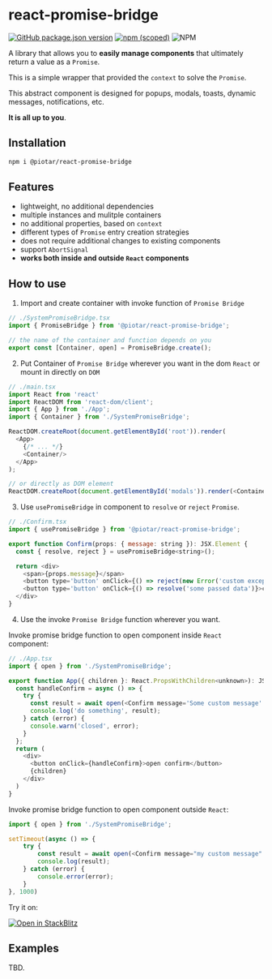 # react-promise-bridge

[![GitHub package.json version](https://img.shields.io/github/package-json/v/piotar/react-promise-bridge)](https://github.com/piotar/react-promise-bridge)
[![npm (scoped)](https://img.shields.io/npm/v/@piotar/react-promise-bridge)](https://www.npmjs.com/package/@piotar/react-promise-bridge)
![NPM](https://img.shields.io/npm/l/@piotar/react-promise-bridge)

A library that allows you to **easily manage components** that ultimately return a value as a `Promise`.

This is a simple wrapper that provided the `context` to solve the `Promise`.

This abstract component is designed for popups, modals, toasts, dynamic messages, notifications, etc.

**It is all up to you**.

## Installation

```sh
npm i @piotar/react-promise-bridge
```

## Features

- lightweight, no additional dependencies
- multiple instances and mulitple containers
- no additional properties, based on `context`
- different types of `Promise` entry creation strategies
- does not require additional changes to existing components
- support `AbortSignal`
- **works both inside and outside `React` components**


## How to use

1. Import and create container with invoke function of `Promise Bridge`

```javascript 
// ./SystemPromiseBridge.tsx 
import { PromiseBridge } from '@piotar/react-promise-bridge';

// the name of the container and function depends on you
export const [Container, open] = PromiseBridge.create();
```

2. Put Container of `Promise Bridge` wherever you want in the dom `React` or mount in directly on `DOM`

```javascript
// ./main.tsx
import React from 'react'
import ReactDOM from 'react-dom/client';
import { App } from './App';
import { Container } from './SystemPromiseBridge';

ReactDOM.createRoot(document.getElementById('root')).render(
  <App>
    {/* ... */}
    <Container/>
  </App>
);

// or directly as DOM element
ReactDOM.createRoot(document.getElementById('modals')).render(<Container/>);

```

3. Use `usePromiseBridge` in component to `resolve` or `reject` `Promise`.

```javascript
// ./Confirm.tsx
import { usePromiseBridge } from '@piotar/react-promise-bridge';

export function Confirm(props: { message: string }): JSX.Element {
  const { resolve, reject } = usePromiseBridge<string>();

  return <div>
    <span>{props.message}</span>
    <button type='button' onClick={() => reject(new Error('custom exception'))}>cancel</button>
    <button type='button' onClick={() => resolve('some passed data')}>confirm</button>
  </div>
}
```

4. Use the invoke `Promise Bridge` function wherever you want.

Invoke promise bridge function to open component inside `React` component:

```javascript
// ./App.tsx
import { open } from './SystemPromiseBridge';

export function App({ children }: React.PropsWithChildren<unknown>): JSX.Element {
  const handleConfirm = async () => {
    try {
      const result = await open(<Confirm message='Some custom message' />);
      console.log('do something', result);
    } catch (error) {
      console.warn('closed', error);
    }
  };
  return (
    <div>
      <button onClick={handleConfirm}>open confirm</button>
      {children}
    </div>
  )
}

```

Invoke promise bridge function to open component outside `React`:

```javascript
import { open } from './SystemPromiseBridge';

setTimeout(async () => {
    try {
        const result = await open(<Confirm message="my custom message" />);
        console.log(result);
    } catch (error) {
        console.error(error);
    }
}, 1000)
```

Try it on:

[![Open in StackBlitz](https://developer.stackblitz.com/img/open_in_stackblitz_small.svg)](https://stackblitz.com/github/piotar/react-promise-bridge/examples/01_basic)

## Examples


TBD.